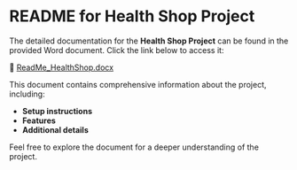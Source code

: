 # README for Health Shop Project

The detailed documentation for the **Health Shop Project** can be found in the provided Word document. Click the link below to access it:

📄 [ReadMe_HealthShop.docx](https://github.com/SergejusBal/Final_health_shop/blob/master/ReadMe_HealthShop.docx)

This document contains comprehensive information about the project, including:
- **Setup instructions**
- **Features**
- **Additional details**

Feel free to explore the document for a deeper understanding of the project.
